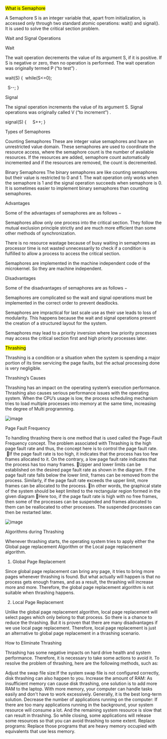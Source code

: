 <mark>What is Semaphore</mark>

A Semaphore S is an integer variable that, apart from initialization, is accessed only through two standard atomic operations: wait() and signal().
It is used to solve the critical section problem.


Wait and Signal Operations

Wait

The wait operation decrements the value of its argument S, if it is positive. If S is negative or zero, then no operation is performed.
The wait operation was originally termed P (“to test”) .

wait(S) {  while(S<=0);

   S--; 
} 

Signal

The signal operation increments the value of its argument S.
Signal operations was originally called V (“to increment”) .

signal(S) 
{    
   S++; 
} 

Types of Semaphores


Counting Semaphores
These are integer value semaphores and have an unrestricted value domain. These semaphores are used to coordinate the resource access, where the semaphore count is the number of available resources. If the resources are added, semaphore count automatically incremented and if the resources are removed, the count is decremented.


Binary Semaphores
The binary semaphores are like counting semaphores but their value is restricted to 0 and 1. The wait operation only works when the semaphore is 1 and the signal operation succeeds when semaphore is 0. It is sometimes easier to implement binary semaphores than counting semaphores.

Advantages

Some of the advantages of semaphores are as follows −

Semaphores allow only one process into the critical section. They follow the mutual exclusion principle strictly and are much more efficient than some other methods of synchronization.

There is no resource wastage because of busy waiting in semaphores as processor time is not wasted unnecessarily to check if a condition is fulfilled to allow a process to access the critical section.

Semaphores are implemented in the machine independent code of the microkernel. So they are machine independent.


Disadvantages

Some of the disadvantages of semaphores are as follows −

Semaphores are complicated so the wait and signal operations must be implemented in the correct order to prevent deadlocks.

Semaphores are impractical for last scale use as their use leads to loss of modularity. This happens because the wait and signal operations prevent the creation of a structured layout for the system.

Semaphores may lead to a priority inversion where low priority processes may access the critical section first and high priority processes later.



<mark>Thrashing</mark>

Thrashing is a condition or a situation when the system is spending a major portion of its time servicing the page faults, but the actual processing done is very negligible.

Thrashing’s Causes

Thrashing has an impact on the operating system’s execution performance. Thrashing also causes serious performance issues with the operating system. When the CPU’s usage is low, the process scheduling mechanism tries to load multiple processes into memory at the same time, increasing the degree of Multi programming.

![image](https://user-images.githubusercontent.com/88574218/196340504-d18fd5da-f0c8-459d-b76c-9265692344f1.png)


Page Fault Frequency

To handling thrashing there is one method that is used called the Page-Fault Frequency concept. The problem associated with Thrashing is the high page fault rate and thus, the concept here is to control the page fault rate.
 If the page fault rate is too high, it indicates that the process has too few frames allocated to it. On the contrary, a low page fault rate indicates that the process has too many frames.
 Upper and lower limits can be established on the desired page fault rate as shown in the diagram. If the page fault rate falls below the lower limit, frames can be removed from the process. Similarly, if the page fault rate exceeds the upper limit, more frames can be allocated to the process.
 In other words, the graphical state of the system should be kept limited to the rectangular region formed in the given diagram
 Here too, if the page fault rate is high with no free frames, then some of the processes can be suspended and frames allocated to them can be reallocated to other processes. The suspended processes can then be restarted later.


![image](https://user-images.githubusercontent.com/88574218/196340936-1a651f0a-136f-47cf-bde7-3059c710b989.png)


Algorithms during Thrashing

Whenever thrashing starts, the operating system tries to apply either the Global page replacement Algorithm or the Local page replacement algorithm.

1. Global Page Replacement

Since global page replacement can bring any page, it tries to bring more pages whenever thrashing is found. But what actually will happen is that no process gets enough frames, and as a result, the thrashing will increase more and more. Therefore, the global page replacement algorithm is not suitable when thrashing happens.

2. Local Page Replacement

Unlike the global page replacement algorithm, local page replacement will select pages which only belong to that process. So there is a chance to reduce the thrashing. But it is proven that there are many disadvantages if we use local page replacement. Therefore, local page replacement is just an alternative to global page replacement in a thrashing scenario.


How to Eliminate Thrashing

Thrashing has some negative impacts on hard drive health and system performance. Therefore, it is necessary to take some actions to avoid it. To resolve the problem of thrashing, here are the following methods, such as:

Adjust the swap file size:If the system swap file is not configured correctly, disk thrashing can also happen to you.
Increase the amount of RAM: As insufficient memory can cause disk thrashing, one solution is to add more RAM to the laptop. With more memory, your computer can handle tasks easily and don't have to work excessively. Generally, it is the best long-term solution.
Decrease the number of applications running on the computer: If there are too many applications running in the background, your system resource will consume a lot. And the remaining system resource is slow that can result in thrashing. So while closing, some applications will release some resources so that you can avoid thrashing to some extent.
Replace programs: Replace those programs that are heavy memory occupied with equivalents that use less memory.
